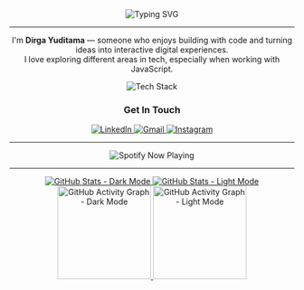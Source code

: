 <div align="center">

  <!-- 👋 Intro Typing -->
  <span href="https://git.io/typing-svg">
    <img src="https://readme-typing-svg.demolab.com?font=Source+Code+Pro&weight=600&size=80&letterSpacing=1rem&duration=3000&pause=3000&color=F7F7F7&background=5415FF00&center=true&vCenter=true&width=700&height=70&lines=HELLO+WORLD" alt="Typing SVG" />
  </span>

  <hr  />

  <!-- 🧑 About -->
  <p>
    I'm <strong>Dirga Yuditama</strong> — someone who enjoys building with code and turning ideas into interactive digital experiences.<br>
    I love exploring different areas in tech, especially when working with JavaScript.
  </p>

  <img src="https://skillicons.dev/icons?i=js,ts,java,php,mysql,mongo,express,react,nodejs,bootstrap,tailwind,git,vercel" alt="Tech Stack" />

  <br>

  <h3>Get In Touch</h3>

  <a href="https://linkedin.com/in/dirgaydtm">
    <img src="https://img.shields.io/badge/LinkedIn-blue?style=for-the-badge&logo=linkedin" alt="LinkedIn" />
  </a>
  <a href="mailto:dirgayuditama6@gmail.com">
    <img src="https://img.shields.io/badge/Gmail-red?style=for-the-badge&logo=gmail&logoColor=white" alt="Gmail" />
  </a>
  <a href="https://instagram.com/dirgaa.yd">
    <img src="https://img.shields.io/badge/Instagram-purple?style=for-the-badge&logo=instagram" alt="Instagram" />
  </a>

  <hr>

  <!-- 🎵 Spotify Now Playing -->
  <span href="https://github.com/kittinan/spotify-github-profile" target="_blank" rel="noopener noreferrer">
    <img
      src="https://spotify-github-profile.kittinanx.com/api/view?uid=31p3xu7vtnjyco3hhle5rul7kqva&cover_image=true&theme=natemoo-re&show_offline=false&background_color=121212&interchange=false&bar_color=79ff97&bar_color_cover=false"
      alt="Spotify Now Playing"
    />
  </span>

  <hr />

  <!-- 📈 GitHub Stats -->
  <span>
    <!-- Dark mode -->
    <a href="https://github.com/anuraghazra/github-readme-stats#gh-dark-mode-only">
      <img src="https://github-readme-stats.vercel.app/api?username=dirgaydtm&show_icons=true&hide_title=true&theme=dark&bg_color=00000000&border_color=3b4249#gh-dark-mode-only" alt="GitHub Stats - Dark Mode" />
    </a>
    <!-- Light mode -->
    <a href="https://github.com/anuraghazra/github-readme-stats#gh-light-mode-only">
      <img src="https://github-readme-stats.vercel.app/api?username=dirgaydtm&show_icons=true&theme=default&hide_title=true#gh-light-mode-only" alt="GitHub Stats - Light Mode" />
    </a>
  </span>

  <!-- 📉 GitHub Contribution Graph -->
  <span>
    <!-- Dark mode -->
    <a href="https://github.com/Ashutosh00710/github-readme-activity-graph#gh-dark-mode-only">
      <img src="https://github-readme-activity-graph.vercel.app/graph?username=dirgaydtm&theme=github-compact#gh-dark-mode-only" height="165px" alt="GitHub Activity Graph - Dark Mode"/>
    </a>
    <!-- Light mode -->
    <a href="https://github.com/Ashutosh00710/github-readme-activity-graph#gh-light-mode-only">
      <img src="https://github-readme-activity-graph.vercel.app/graph?username=dirgaydtm&theme=light#gh-light-mode-only"  height="165px" alt="GitHub Activity Graph - Light Mode" />
    </a>
  </span>

</div>
